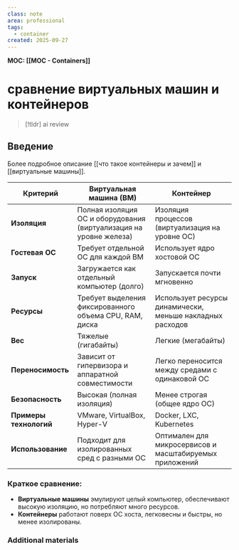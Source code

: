 ```yaml
---
class: note
area: professional
tags:
  - container
created: 2025-09-27
---
```

**MOC: [[MOC - Containers]]**

# сравнение виртуальных машин и контейнеров

> [!tldr] ai review
> 

## Введение

Более подробное описание [[что такое контейнеры и зачем]] и [[виртуальные машины]].

|**Критерий**|**Виртуальная машина (ВМ)**|**Контейнер**|
|---|---|---|
|**Изоляция**|Полная изоляция ОС и оборудования (виртуализация на уровне железа)|Изоляция процессов (виртуализация на уровне ОС)|
|**Гостевая ОС**|Требует отдельной ОС для каждой ВМ|Использует ядро хостовой ОС|
|**Запуск**|Загружается как отдельный компьютер (долго)|Запускается почти мгновенно|
|**Ресурсы**|Требует выделения фиксированного объема CPU, RAM, диска|Использует ресурсы динамически, меньше накладных расходов|
|**Вес**|Тяжелые (гигабайты)|Легкие (мегабайты)|
|**Переносимость**|Зависит от гипервизора и аппаратной совместимости|Легко переносится между средами с одинаковой ОС|
|**Безопасность**|Высокая (полная изоляция)|Менее строгая (общее ядро ОС)|
|**Примеры технологий**|VMware, VirtualBox, Hyper-V|Docker, LXC, Kubernetes|
|**Использование**|Подходит для изолированных сред с разными ОС|Оптимален для микросервисов и масштабируемых приложений|

### Краткое сравнение:

- **Виртуальные машины** эмулируют целый компьютер, обеспечивают высокую изоляцию, но потребляют много ресурсов.
- **Контейнеры** работают поверх ОС хоста, легковесны и быстры, но менее изолированы.

### Additional materials